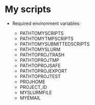# My scripts

- Required environment variables: 

	- PATHTOMYSCRIPTS
	- PATHTOMYTMPSCRIPTS
	- PATHTOMYSUBMITTEDSCRIPTS
	- PATHTOMYSLURM
	- PATHTOPROJTRASH
	- PATHTOPROJTMP
	- PATHTOPROJSAFE
	- PATHTOPROJEXPORT
	- PATHTOPROJTEST
	- PROJHOME
	- PROJECT_ID
	- MYSLURMFILE
	- MYEMAIL